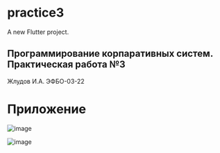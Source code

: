 # practice3

A new Flutter project.

## Программирование корпаративных систем. Практическая работа №3

Жлудов И.А. ЭФБО-03-22

# Приложение
![image](https://github.com/user-attachments/assets/099f9131-3d55-4006-8164-81eaf807cea6)


![image](https://github.com/user-attachments/assets/7cd9c8df-685d-46f2-a015-b1958c4322df)

